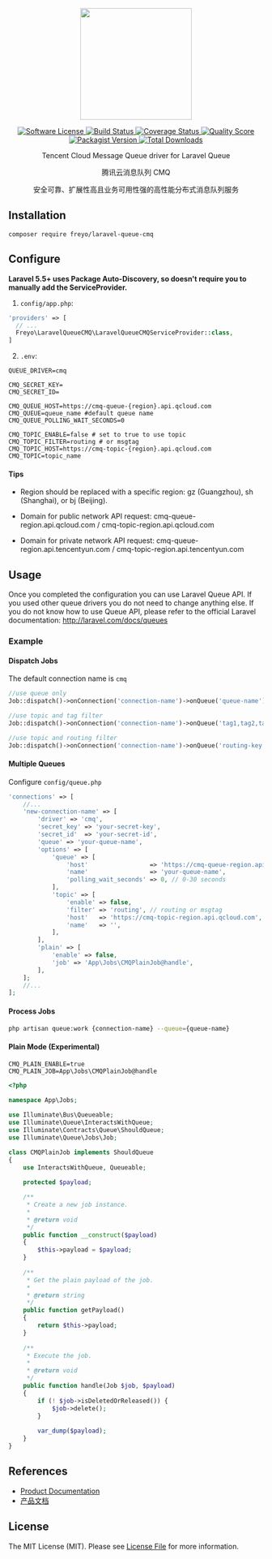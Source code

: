 <div>
  <p align="center">
    <image src="https://mc.qcloudimg.com/static/img/7fc29d4e11d2ae302cf7f77d16c78f42/CMQ.svg" width="220" height="220">
  </p>
  <p align="center">
    <a href="LICENSE">
      <image src="https://img.shields.io/badge/license-MIT-brightgreen.svg?style=flat-square" alt="Software License">
    </a>
    <a href="https://travis-ci.org/freyo/laravel-queue-cmq">
      <image src="https://img.shields.io/travis/freyo/laravel-queue-cmq/master.svg?style=flat-square" alt="Build Status">
    </a>
    <a href="https://scrutinizer-ci.com/g/freyo/laravel-queue-cmq">
      <image src="https://img.shields.io/scrutinizer/coverage/g/freyo/laravel-queue-cmq.svg?style=flat-square" alt="Coverage Status">
    </a>
    <a href="https://scrutinizer-ci.com/g/freyo/laravel-queue-cmq">
      <image src="https://img.shields.io/scrutinizer/g/freyo/laravel-queue-cmq.svg?style=flat-square" alt="Quality Score">
    </a>
    <a href="https://packagist.org/packages/freyo/laravel-queue-cmq">
      <image src="https://img.shields.io/packagist/v/freyo/laravel-queue-cmq.svg?style=flat-square" alt="Packagist Version">
    </a>
    <a href="https://packagist.org/packages/freyo/laravel-queue-cmq">
      <image src="https://img.shields.io/packagist/dt/freyo/laravel-queue-cmq.svg?style=flat-square" alt="Total Downloads">
    </a>
  </p>
  <p align="center">Tencent Cloud Message Queue driver for Laravel Queue</p>
  <p align="center">腾讯云消息队列 CMQ</p>
  <p align="center">安全可靠、扩展性高且业务可用性强的高性能分布式消息队列服务</p>
</div>
      
## Installation

  ```shell
  composer require freyo/laravel-queue-cmq
  ```

## Configure

**Laravel 5.5+ uses Package Auto-Discovery, so doesn't require you to manually add the ServiceProvider.**

1. `config/app.php`:

  ```php
  'providers' => [
    // ...
    Freyo\LaravelQueueCMQ\LaravelQueueCMQServiceProvider::class,
  ]
  ```
  
2. `.env`:

  ```
  QUEUE_DRIVER=cmq
  
  CMQ_SECRET_KEY=
  CMQ_SECRET_ID=
  
  CMQ_QUEUE_HOST=https://cmq-queue-{region}.api.qcloud.com
  CMQ_QUEUE=queue_name #default queue name
  CMQ_QUEUE_POLLING_WAIT_SECONDS=0
  
  CMQ_TOPIC_ENABLE=false # set to true to use topic
  CMQ_TOPIC_FILTER=routing # or msgtag
  CMQ_TOPIC_HOST=https://cmq-topic-{region}.api.qcloud.com
  CMQ_TOPIC=topic_name
  ```
  
#### Tips
  
- Region should be replaced with a specific region: gz (Guangzhou), sh (Shanghai), or bj (Beijing).
  
- Domain for public network API request: cmq-queue-region.api.qcloud.com / cmq-topic-region.api.qcloud.com
  
- Domain for private network API request: cmq-queue-region.api.tencentyun.com / cmq-topic-region.api.tencentyun.com
  
## Usage

Once you completed the configuration you can use Laravel Queue API. If you used other queue drivers you do not need to change anything else. If you do not know how to use Queue API, please refer to the official Laravel documentation: http://laravel.com/docs/queues

### Example

#### Dispatch Jobs

The default connection name is `cmq`

  ```php
  //use queue only
  Job::dispatch()->onConnection('connection-name')->onQueue('queue-name');
  
  //use topic and tag filter
  Job::dispatch()->onConnection('connection-name')->onQueue('tag1,tag2,tag3');
  
  //use topic and routing filter
  Job::dispatch()->onConnection('connection-name')->onQueue('routing-key');
  ```

#### Multiple Queues

Configure `config/queue.php`

```php
'connections' => [
    //...
    'new-connection-name' => [
        'driver' => 'cmq',
        'secret_key' => 'your-secret-key',
        'secret_id'  => 'your-secret-id',
        'queue' => 'your-queue-name',
        'options' => [
            'queue' => [
                'host'                 => 'https://cmq-queue-region.api.qcloud.com',
                'name'                 => 'your-queue-name',
                'polling_wait_seconds' => 0, // 0-30 seconds
            ],
            'topic' => [
                'enable' => false,
                'filter' => 'routing', // routing or msgtag
                'host'   => 'https://cmq-topic-region.api.qcloud.com',
                'name'   => '',
            ],
        ],
        'plain' => [
            'enable' => false,
            'job' => 'App\Jobs\CMQPlainJob@handle',
        ],
    ];
    //...
];
```

#### Process Jobs

```bash
php artisan queue:work {connection-name} --queue={queue-name}
```

#### Plain Mode (Experimental)

```
CMQ_PLAIN_ENABLE=true
CMQ_PLAIN_JOB=App\Jobs\CMQPlainJob@handle
```

```php
<?php

namespace App\Jobs;
 
use Illuminate\Bus\Queueable;
use Illuminate\Queue\InteractsWithQueue;
use Illuminate\Contracts\Queue\ShouldQueue;
use Illuminate\Queue\Jobs\Job;

class CMQPlainJob implements ShouldQueue
{
    use InteractsWithQueue, Queueable;
    
    protected $payload;

    /**
     * Create a new job instance.
     *
     * @return void
     */
    public function __construct($payload)
    {
        $this->payload = $payload;
    }
    
    /**
     * Get the plain payload of the job.
     *
     * @return string
     */
    public function getPayload()
    {
        return $this->payload;
    }
    
    /**
     * Execute the job.
     *
     * @return void
     */
    public function handle(Job $job, $payload)
    {
        if (! $job->isDeletedOrReleased()) {
            $job->delete();
        }
        
        var_dump($payload);
    }
}
```

## References

- [Product Documentation](https://cloud.tencent.com/document/product/406?lang=en)
- [产品文档](https://cloud.tencent.com/document/product/406?lang=cn)

## License

The MIT License (MIT). Please see [License File](LICENSE) for more information.
